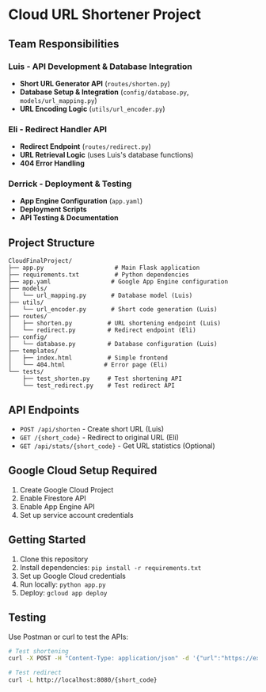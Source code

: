 # Cloud URL Shortener Project

## Team Responsibilities

### Luis - API Development & Database Integration
- **Short URL Generator API** (`routes/shorten.py`)
- **Database Setup & Integration** (`config/database.py`, `models/url_mapping.py`)
- **URL Encoding Logic** (`utils/url_encoder.py`)

### Eli - Redirect Handler API
- **Redirect Endpoint** (`routes/redirect.py`)
- **URL Retrieval Logic** (uses Luis's database functions)
- **404 Error Handling**

### Derrick - Deployment & Testing
- **App Engine Configuration** (`app.yaml`)
- **Deployment Scripts** 
- **API Testing & Documentation**

## Project Structure
```
CloudFinalProject/
├── app.py                    # Main Flask application
├── requirements.txt          # Python dependencies
├── app.yaml                 # Google App Engine configuration
├── models/
│   └── url_mapping.py       # Database model (Luis)
├── utils/
│   └── url_encoder.py       # Short code generation (Luis)
├── routes/
│   ├── shorten.py          # URL shortening endpoint (Luis)
│   └── redirect.py         # Redirect endpoint (Eli)
├── config/
│   └── database.py         # Database configuration (Luis)
├── templates/
│   ├── index.html          # Simple frontend
│   └── 404.html           # Error page (Eli)
└── tests/
    ├── test_shorten.py     # Test shortening API
    └── test_redirect.py    # Test redirect API
```

## API Endpoints
- `POST /api/shorten` - Create short URL (Luis)
- `GET /{short_code}` - Redirect to original URL (Eli)
- `GET /api/stats/{short_code}` - Get URL statistics (Optional)

## Google Cloud Setup Required
1. Create Google Cloud Project
2. Enable Firestore API
3. Enable App Engine API
4. Set up service account credentials

## Getting Started
1. Clone this repository
2. Install dependencies: `pip install -r requirements.txt`
3. Set up Google Cloud credentials
4. Run locally: `python app.py`
5. Deploy: `gcloud app deploy`

## Testing
Use Postman or curl to test the APIs:
```bash
# Test shortening
curl -X POST -H "Content-Type: application/json" -d '{"url":"https://example.com"}' http://localhost:8080/api/shorten

# Test redirect
curl -L http://localhost:8080/{short_code}
```
